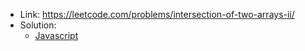 - Link: https://leetcode.com/problems/intersection-of-two-arrays-ii/
- Solution:
  - [Javascript](index.js)